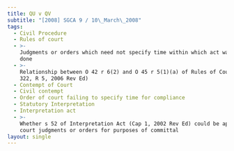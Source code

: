 ```yaml
---
title: QU v QV
subtitle: "[2008] SGCA 9 / 10\_March\_2008"
tags:
  - Civil Procedure
  - Rules of court
  - >-
    Judgments or orders which need not specify time within which act was to be
    done
  - >-
    Relationship between O 42 r 6(2) and O 45 r 5(1)(a) of Rules of Court (Cap
    322, R 5, 2006 Rev Ed)
  - Contempt of Court
  - Civil contempt
  - Order of court failing to specify time for compliance
  - Statutory Interpretation
  - Interpretation act
  - >-
    Whether s 52 of Interpretation Act (Cap 1, 2002 Rev Ed) could be applied to
    court judgments or orders for purposes of committal
layout: single
---
```


